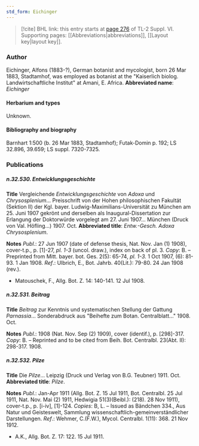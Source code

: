 ```yaml
---
std_form: Eichinger
---
```


> [!cite] BHL link: this entry starts at [page 276](https://www.biodiversitylibrary.org/page/33260264) of TL-2 Suppl. VI.
> Supporting pages: [[Abbreviations|abbreviations]], [[Layout key|layout key]].

### Author

Eichinger, Alfons (1883-?), German botanist and mycologist, born 26 Mar 1883, Stadtamhof, was employed as botanist at the "Kaiserlich biolog. Landwirtschaftliche Institut" at Amani, E. Africa. 
**Abbreviated name**: *Eichinger*

#### Herbarium and types

Unknown.

#### Bibliography and biography

Barnhart 1:500 (b. 26 Mar 1883, Stadtamhof); Futak-Domin p. 192; LS 32.896, 39.659; LS suppl. 7320-7325.

### Publications

##### n.32.530. Entwicklungsgeschichte

**Title**
Vergleichende *Entwicklungsgeschichte* von *Adoxa* und *Chrysosplenium*... Preisschrift von der Hohen philosophischen Fakultät (Sektion II) der Kgl. bayer. Ludwig-Maximilians-Universität zu München am 25. Juni 1907 gekrönt und derselben als Inaugural-Dissertation zur Erlangung der Doktorwürde vorgelegt am 27. Juni 1907... München (Druck von Val. Höfling...) 1907. Oct.
**Abbreviated title**: *Entw.-Gesch. Adoxa Chrysosplenium*.

**Notes**
*Publ*.: 27 Jun 1907 (date of defense thesis, Nat. Nov. Jan (1) 1908), cover-t.p., p. \[1\]-27, *pl. 1-3* (uncol. draw.), index on back of pl. 3. *Copy*: B. – Preprinted from Mitt. bayer. bot. Ges. 2(5): 65-74, *pl. 1-3.* 1 Oct 1907, (6): 81-93. 1 Jan 1908.
*Ref*.: Ulbrich, E., Bot. Jahrb. 40(Lit.): 79-80. 24 Jan 1908 (rev.).
- Matouschek, F., Allg. Bot. Z. 14: 140-141. 12 Jul 1908.

##### n.32.531. Beitrag

**Title**
*Beitrag* zur Kenntnis und systematischen Stellung der Gattung *Parnassia*... Sonderabdruck aus "Beihefte zum Botan. Centralblatt..." 1908. Oct.

**Notes**
*Publ*.: 1908 (Nat. Nov. Sep (2) 1909), cover (identif.), p. \[298\]-317. *Copy*: B. – Reprinted and to be cited from Beih. Bot. Centralbl. 23(Abt. II): 298-317. 1908.

##### n.32.532. Pilze

**Title**
Die *Pilze*... Leipzig (Druck und Verlag von B.G. Teubner) 1911. Oct.
**Abbreviated title**: *Pilze*.

**Notes**
*Publ*.: Jan-Apr 1911 (Allg. Bot. Z. 15 Jul 1911, Bot. Centralbl. 25 Jul 1911, Nat. Nov. Mai (2) 1911, Hedwigia 51(3)(Beibl.): (218). 28 Nov 1911), cover-t.p., p. \[i-iv\], \[1\]-124.
*Copies*: B, L. – Issued as Bändchen 334., Aus Natur und Geisteswelt, Sammlung wissenschaftlich-gemeinverständlicher Darstellungen.
*Ref*.: Wehmer, C.(F.W.), Mycol. Centralbl. 1(11): 368. 21 Nov 1912.
- A.K., Allg. Bot. Z. 17: 122. 15 Jul 1911.

